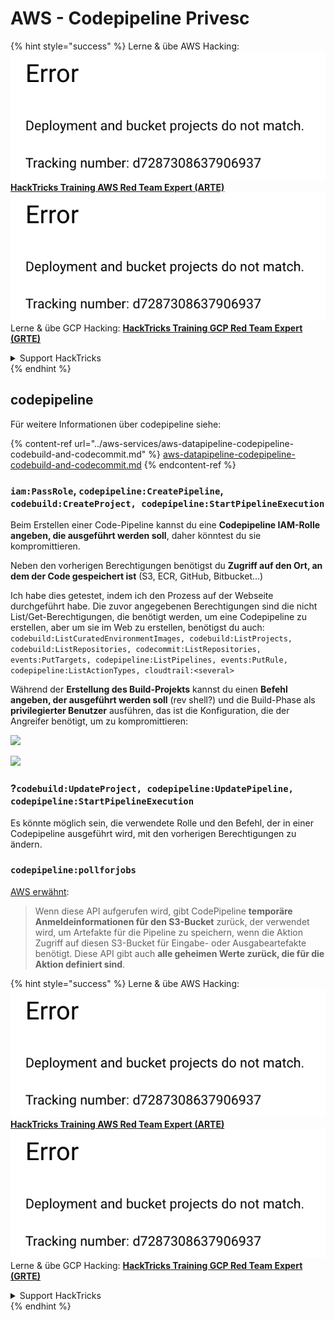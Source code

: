 # AWS - Codepipeline Privesc

{% hint style="success" %}
Lerne & übe AWS Hacking:<img src="../../../.gitbook/assets/image (1) (1).png" alt="" data-size="line">[**HackTricks Training AWS Red Team Expert (ARTE)**](https://training.hacktricks.xyz/courses/arte)<img src="../../../.gitbook/assets/image (1) (1).png" alt="" data-size="line">\
Lerne & übe GCP Hacking: <img src="../../../.gitbook/assets/image (2).png" alt="" data-size="line">[**HackTricks Training GCP Red Team Expert (GRTE)**<img src="../../../.gitbook/assets/image (2).png" alt="" data-size="line">](https://training.hacktricks.xyz/courses/grte)

<details>

<summary>Support HackTricks</summary>

* Überprüfe die [**Abonnementpläne**](https://github.com/sponsors/carlospolop)!
* **Tritt der** 💬 [**Discord-Gruppe**](https://discord.gg/hRep4RUj7f) oder der [**Telegram-Gruppe**](https://t.me/peass) bei oder **folge** uns auf **Twitter** 🐦 [**@hacktricks\_live**](https://twitter.com/hacktricks\_live)**.**
* **Teile Hacking-Tricks, indem du PRs an die** [**HackTricks**](https://github.com/carlospolop/hacktricks) und [**HackTricks Cloud**](https://github.com/carlospolop/hacktricks-cloud) GitHub-Repos sendest.

</details>
{% endhint %}

## codepipeline

Für weitere Informationen über codepipeline siehe:

{% content-ref url="../aws-services/aws-datapipeline-codepipeline-codebuild-and-codecommit.md" %}
[aws-datapipeline-codepipeline-codebuild-and-codecommit.md](../aws-services/aws-datapipeline-codepipeline-codebuild-and-codecommit.md)
{% endcontent-ref %}

### `iam:PassRole`, `codepipeline:CreatePipeline`, `codebuild:CreateProject, codepipeline:StartPipelineExecution`

Beim Erstellen einer Code-Pipeline kannst du eine **Codepipeline IAM-Rolle angeben, die ausgeführt werden soll**, daher könntest du sie kompromittieren.

Neben den vorherigen Berechtigungen benötigst du **Zugriff auf den Ort, an dem der Code gespeichert ist** (S3, ECR, GitHub, Bitbucket...)

Ich habe dies getestet, indem ich den Prozess auf der Webseite durchgeführt habe. Die zuvor angegebenen Berechtigungen sind die nicht List/Get-Berechtigungen, die benötigt werden, um eine Codepipeline zu erstellen, aber um sie im Web zu erstellen, benötigst du auch: `codebuild:ListCuratedEnvironmentImages, codebuild:ListProjects, codebuild:ListRepositories, codecommit:ListRepositories, events:PutTargets, codepipeline:ListPipelines, events:PutRule, codepipeline:ListActionTypes, cloudtrail:<several>`

Während der **Erstellung des Build-Projekts** kannst du einen **Befehl angeben, der ausgeführt werden soll** (rev shell?) und die Build-Phase als **privilegierter Benutzer** ausführen, das ist die Konfiguration, die der Angreifer benötigt, um zu kompromittieren:

![](<../../../.gitbook/assets/image (276).png>)

![](<../../../.gitbook/assets/image (181).png>)

### ?`codebuild:UpdateProject, codepipeline:UpdatePipeline, codepipeline:StartPipelineExecution`

Es könnte möglich sein, die verwendete Rolle und den Befehl, der in einer Codepipeline ausgeführt wird, mit den vorherigen Berechtigungen zu ändern.

### `codepipeline:pollforjobs`

[AWS erwähnt](https://docs.aws.amazon.com/codepipeline/latest/APIReference/API\_PollForJobs.html):

> Wenn diese API aufgerufen wird, gibt CodePipeline **temporäre Anmeldeinformationen für den S3-Bucket** zurück, der verwendet wird, um Artefakte für die Pipeline zu speichern, wenn die Aktion Zugriff auf diesen S3-Bucket für Eingabe- oder Ausgabeartefakte benötigt. Diese API gibt auch **alle geheimen Werte zurück, die für die Aktion definiert sind**.

{% hint style="success" %}
Lerne & übe AWS Hacking:<img src="../../../.gitbook/assets/image (1) (1).png" alt="" data-size="line">[**HackTricks Training AWS Red Team Expert (ARTE)**](https://training.hacktricks.xyz/courses/arte)<img src="../../../.gitbook/assets/image (1) (1).png" alt="" data-size="line">\
Lerne & übe GCP Hacking: <img src="../../../.gitbook/assets/image (2).png" alt="" data-size="line">[**HackTricks Training GCP Red Team Expert (GRTE)**<img src="../../../.gitbook/assets/image (2).png" alt="" data-size="line">](https://training.hacktricks.xyz/courses/grte)

<details>

<summary>Support HackTricks</summary>

* Überprüfe die [**Abonnementpläne**](https://github.com/sponsors/carlospolop)!
* **Tritt der** 💬 [**Discord-Gruppe**](https://discord.gg/hRep4RUj7f) oder der [**Telegram-Gruppe**](https://t.me/peass) bei oder **folge** uns auf **Twitter** 🐦 [**@hacktricks\_live**](https://twitter.com/hacktricks\_live)**.**
* **Teile Hacking-Tricks, indem du PRs an die** [**HackTricks**](https://github.com/carlospolop/hacktricks) und [**HackTricks Cloud**](https://github.com/carlospolop/hacktricks-cloud) GitHub-Repos sendest.

</details>
{% endhint %}
